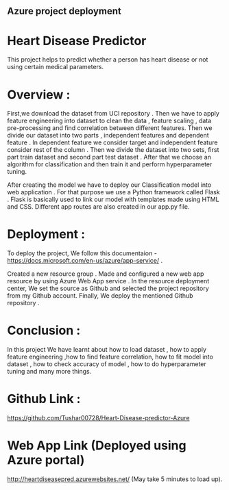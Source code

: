 ## Azure project deployment

# Heart Disease Predictor
This project helps to predict whether a person has heart disease or not using certain medical parameters.

# Overview :
First,we download the dataset from UCI repository . Then we have to apply feature engineering into dataset to clean the data , feature scaling , data pre-processing and find correlation between different features. Then we divide our dataset into two parts , independent features and dependent feature . In dependent feature we consider target and independent feature consider rest of the column . Then we divide the dataset into two sets, first part train dataset and second part test dataset . After that we choose an algorithm for classification and then train it and perform hyperparameter tuning.

After creating the model we have to deploy our Classification model into web application . For that purpose we use a Python framework called Flask . Flask is basically used to link our model with templates made using HTML and CSS. Different app routes are also created in our app.py file.


# Deployment :
To deploy the project, We follow this documentaion - https://docs.microsoft.com/en-us/azure/app-service/ .

Created a new resource group .
Made and configured a new web app resource by using Azure Web App service .
In the resource deployment center, We set the source as Github and selected the project repository from my Github account.
Finally, We deploy the mentioned Github repository .


# Conclusion :
In this project We have learnt about how to load dataset , how to apply feature engineering ,how to find feature correlation, how to fit model into dataset , how to check accuracy of model , how to do hyperparameter tuning and many more things.

# Github Link :
https://github.com/Tushar00728/Heart-Disease-predictor-Azure

# Web App Link (Deployed using Azure portal)
http://heartdiseasepred.azurewebsites.net/ (May take 5 minutes to load up).

